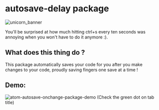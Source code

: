 # autosave-delay package

![unicorn_banner](https://cloud.githubusercontent.com/assets/10481124/21080398/33cbee3e-bfae-11e6-95d9-61da6ba98c1a.jpg)

You'll be surprised at how much hitting ctrl+s every ten seconds was annoying when you won't have to do it anymore :).

## What does this thing do ?

This package automatically saves your code for you after you make changes to your code, proudly saving fingers one save at a time !

## Demo:
![atom-autosave-onchange-package-demo](https://cl.ly/1M3C2o1F2R39/Screen%20Recording%202016-12-11%20at%2002.37%20PM.gif)
(Check the green dot on tab title)
